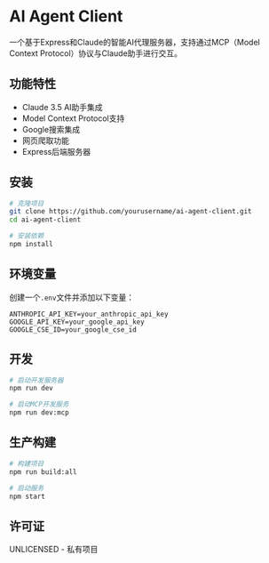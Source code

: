 # AI Agent Client

一个基于Express和Claude的智能AI代理服务器，支持通过MCP（Model Context Protocol）协议与Claude助手进行交互。

## 功能特性

- Claude 3.5 AI助手集成
- Model Context Protocol支持
- Google搜索集成
- 网页爬取功能
- Express后端服务器

## 安装

```bash
# 克隆项目
git clone https://github.com/yourusername/ai-agent-client.git
cd ai-agent-client

# 安装依赖
npm install
```

## 环境变量

创建一个`.env`文件并添加以下变量：

```
ANTHROPIC_API_KEY=your_anthropic_api_key
GOOGLE_API_KEY=your_google_api_key
GOOGLE_CSE_ID=your_google_cse_id
```

## 开发

```bash
# 启动开发服务器
npm run dev

# 启动MCP开发服务
npm run dev:mcp
```

## 生产构建

```bash
# 构建项目
npm run build:all

# 启动服务
npm start
```

## 许可证

UNLICENSED - 私有项目
